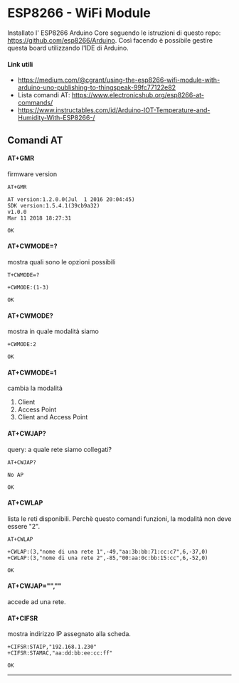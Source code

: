 # ESP8266 - WiFi Module

Installato l' ESP8266 Arduino Core seguendo le istruzioni di questo repo: https://github.com/esp8266/Arduino.
Così facendo è possibile gestire questa board utilizzando l'IDE di Arduino.


#### Link utili

- https://medium.com/@cgrant/using-the-esp8266-wifi-module-with-arduino-uno-publishing-to-thingspeak-99fc77122e82
- Lista comandi AT: https://www.electronicshub.org/esp8266-at-commands/
- https://www.instructables.com/id/Arduino-IOT-Temperature-and-Humidity-With-ESP8266-/


## Comandi AT

#### AT+GMR

firmware version

```
AT+GMR

AT version:1.2.0.0(Jul  1 2016 20:04:45)
SDK version:1.5.4.1(39cb9a32)
v1.0.0
Mar 11 2018 18:27:31

OK
```

#### AT+CWMODE=?

mostra quali sono le opzioni possibili

```
T+CWMODE=?

+CWMODE:(1-3)

OK
```

#### AT+CWMODE?

mostra in quale modalità siamo

```
+CWMODE:2

OK
```

#### AT+CWMODE=1

cambia la modalità

1. Client
2. Access Point
3. Client and Access Point


#### AT+CWJAP?

query: a quale rete siamo collegati?

```
AT+CWJAP?

No AP

OK
```

#### AT+CWLAP

lista le reti disponibili.
Perchè questo comandi funzioni, la modalità non deve essere "2".

```
AT+CWLAP

+CWLAP:(3,"nome di una rete 1",-49,"aa:3b:bb:71:cc:c7",6,-37,0)
+CWLAP:(3,"nome di una rete 2",-85,"00:aa:0c:bb:15:cc",6,-52,0)

OK
```


#### AT+CWJAP="<SSID>","<pwd>"

accede ad una rete.


#### AT+CIFSR

mostra indirizzo IP assegnato alla scheda.

```
+CIFSR:STAIP,"192.168.1.230"
+CIFSR:STAMAC,"aa:dd:bb:ee:cc:ff"

OK
```


---

